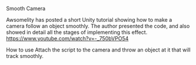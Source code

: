 Smooth Camera

Awsomelity has posted a short Unity tutorial showing how to make a camera follow an object smoothly. The author presented the code, and also showed in detail all the stages of implementing this effect. 
https://www.youtube.com/watch?v=-_750bVPO54

How to use
Attach the script to the camera and throw an object at it that will track smoothly.
